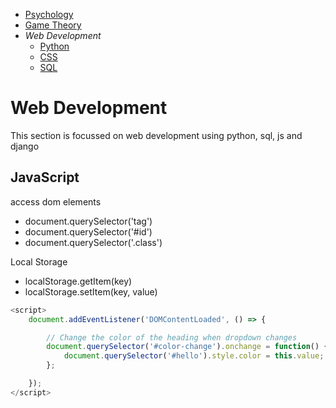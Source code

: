<!-- Top Navigation -->
* [Psychology](/psycholgy.md)
* [Game Theory](/game_theory.md)
* *Web Development*
    * [Python](/wd-python.md)
    * [CSS](/wd-css-notes.md)
    * [SQL](/wd-sql.md)


# Web Development

This section is focussed on web development using python, sql, js and django


## JavaScript

access dom elements

* document.querySelector('tag')
* document.querySelector('#id')
* document.querySelector('.class')

Local Storage

* localStorage.getItem(key) 
* localStorage.setItem(key, value)

```js
<script>
    document.addEventListener('DOMContentLoaded', () => {

        // Change the color of the heading when dropdown changes
        document.querySelector('#color-change').onchange = function() {
            document.querySelector('#hello').style.color = this.value;
        };

    });
</script>
```